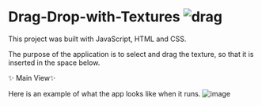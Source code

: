 # Drag-Drop-with-Textures ![drag](https://github.com/DarielEGM/Drag-Drop-with-Textures/assets/123778387/c66e3bcc-db61-48cd-845f-09c31ef59b0f)

This project was built with JavaScript, HTML and CSS.

The purpose of the application is to select and drag the texture, so that it is inserted in the space below.

✨ Main View✨

Here is an example of what the app looks like when it runs.
![image](https://github.com/DarielEGM/Drag-Drop-with-Textures/assets/123778387/da5e7088-f0b8-43b9-842e-64666822e8fa)

